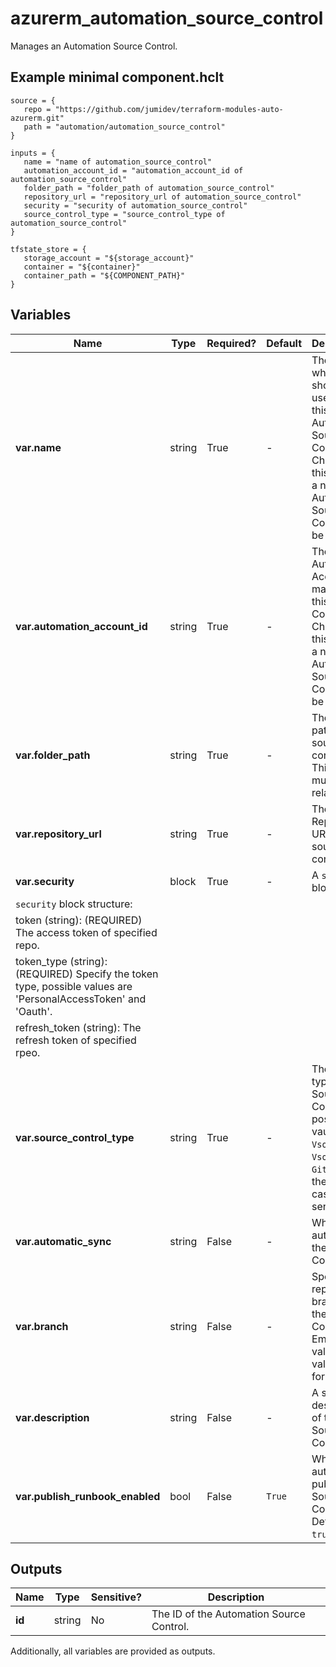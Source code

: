 # azurerm_automation_source_control

Manages an Automation Source Control.

## Example minimal component.hclt

```hcl
source = {
   repo = "https://github.com/jumidev/terraform-modules-auto-azurerm.git" 
   path = "automation/automation_source_control" 
}

inputs = {
   name = "name of automation_source_control" 
   automation_account_id = "automation_account_id of automation_source_control" 
   folder_path = "folder_path of automation_source_control" 
   repository_url = "repository_url of automation_source_control" 
   security = "security of automation_source_control" 
   source_control_type = "source_control_type of automation_source_control" 
}

tfstate_store = {
   storage_account = "${storage_account}" 
   container = "${container}" 
   container_path = "${COMPONENT_PATH}" 
}

```

## Variables

| Name | Type | Required? |  Default  |  Description |
| ---- | ---- | --------- |  ----------- | ----------- |
| **var.name** | string | True | -  |  The name which should be used for this Automation Source Control. Changing this forces a new Automation Source Control to be created. | 
| **var.automation_account_id** | string | True | -  |  The ID of Automation Account to manage this Source Control. Changing this forces a new Automation Source Control to be created. | 
| **var.folder_path** | string | True | -  |  The folder path of the source control. This Path must be relative. | 
| **var.repository_url** | string | True | -  |  The Repository URL of the source control. | 
| **var.security** | block | True | -  |  A `security` block. | 
| `security` block structure: || 
|   token (string): (REQUIRED) The access token of specified repo. ||
|   token_type (string): (REQUIRED) Specify the token type, possible values are 'PersonalAccessToken' and 'Oauth'. ||
|   refresh_token (string): The refresh token of specified rpeo. ||
| **var.source_control_type** | string | True | -  |  The source type of Source Control, possible vaules are `VsoGit`, `VsoTfvc` and `GitHub`, and the value is case sensitive. | 
| **var.automatic_sync** | string | False | -  |  Whether auto async the Source Control. | 
| **var.branch** | string | False | -  |  Specify the repo branch of the Source Control. Empty value is valid only for `VsoTfvc`. | 
| **var.description** | string | False | -  |  A short description of the Source Control. | 
| **var.publish_runbook_enabled** | bool | False | `True`  |  Whether auto publish the Source Control. Defaults to `true`. | 



## Outputs

| Name | Type | Sensitive? | Description |
| ---- | ---- | --------- | --------- |
| **id** | string | No  | The ID of the Automation Source Control. | 

Additionally, all variables are provided as outputs.
